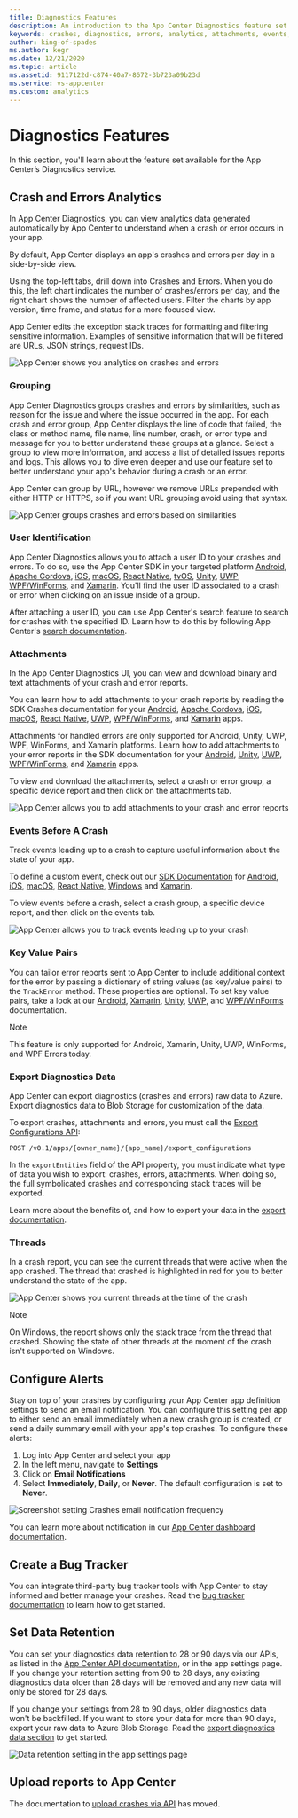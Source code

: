 ```yaml
---
title: Diagnostics Features
description: An introduction to the App Center Diagnostics feature set
keywords: crashes, diagnostics, errors, analytics, attachments, events, key value pairs, export data, threads, bug tracker
author: king-of-spades
ms.author: kegr
ms.date: 12/21/2020
ms.topic: article
ms.assetid: 9117122d-c874-40a7-8672-3b723a09b23d
ms.service: vs-appcenter
ms.custom: analytics
---
```


# Diagnostics Features

In this section, you'll learn about the feature set available for the App Center’s Diagnostics service.

## Crash and Errors Analytics

In App Center Diagnostics, you can view analytics data generated automatically by App Center to understand when a crash or error occurs in your app.

By default, App Center displays an app's crashes and errors per day in a side-by-side view.

Using the top-left tabs, drill down into Crashes and Errors. When you do this, the left chart indicates the number of crashes/errors per day, and the right chart shows the number of affected users. Filter the charts by app version, time frame, and status for a more focused view.

App Center edits the exception stack traces for formatting and filtering sensitive information. Examples of sensitive information that will be filtered are URLs, JSON strings, request IDs.

![App Center shows you analytics on crashes and errors](~/diagnostics/images/new-crash-analytics.png)

### Grouping

App Center Diagnostics groups crashes and errors by similarities, such as reason for the issue and where the issue occurred in the app. For each crash and error group, App Center displays the line of code that failed, the class or method name, file name, line number, crash, or error type and message for you to better understand these groups at a glance. Select a group to view more information, and access a list of detailed issues reports and logs. This allows you to dive even deeper and use our feature set to better understand your app's behavior during a crash or an error.

App Center can group by URL, however we remove URLs prepended with either HTTP or HTTPS, so if you want URL grouping avoid using that syntax.

![App Center groups crashes and errors based on similarities](~/diagnostics/images/crash-groups.png)

### User Identification

App Center Diagnostics allows you to attach a user ID to your crashes and errors. To do so, use the App Center SDK in your targeted platform [Android](~/sdk/other-apis/android.md#identify-users), [Apache Cordova](~/sdk/other-apis/cordova.md#identify-users), [iOS](~/sdk/other-apis/ios.md#identify-users), [macOS](~/sdk/other-apis/macos.md#identify-users), [React Native](~/sdk/other-apis/react-native.md#identify-users), [tvOS](~/sdk/other-apis/tvos.md#identify-users), [Unity](~/sdk/other-apis/unity.md#identify-users), [UWP](~/sdk/other-apis/uwp.md#identify-users), [WPF/WinForms](~/sdk/other-apis/wpf-winforms.md#identify-users), and [Xamarin](~/sdk/other-apis/xamarin.md#identify-users). You'll find the user ID associated to a crash or error when clicking on an issue inside of a group.

After attaching a user ID, you can use App Center's search feature to search for crashes with the specified ID. Learn how to do this by following App Center's [search documentation](~/diagnostics/search.md).


### Attachments

In the App Center Diagnostics UI, you can view and download binary and text attachments of your crash and error reports.

You can learn how to add attachments to your crash reports by reading the SDK Crashes documentation for your [Android](~/sdk/crashes/android.md#add-attachments-to-a-crash-report), [Apache Cordova](~/sdk/crashes/cordova.md#add-attachments-to-a-crash-report), [iOS](~/sdk/crashes/ios.md#add-attachments-to-a-crash-report), [macOS](~/sdk/crashes/macos.md#add-attachments-to-a-crash-report), [React Native](~/sdk/crashes/react-native.md#add-attachments-to-a-crash-report), [UWP](~/sdk/crashes/uwp.md#add-attachments-to-a-crash-report), [WPF/WinForms](~/sdk/crashes/wpf-winforms.md#add-attachments-to-a-crash-report), and [Xamarin](~/sdk/crashes/xamarin.md#add-attachments-to-a-crash-report) apps.

Attachments for handled errors are only supported for Android, Unity, UWP, WPF, WinForms, and Xamarin platforms. Learn how to add attachments to your error reports in the SDK documentation for your [Android](~/sdk/crashes/android.md#handled-errors), [Unity](~/sdk/crashes/unity.md#add-attachments-to-a-crash-or-an-unhandled-exception-report), [UWP](~/sdk/crashes/uwp.md#handled-errors), [WPF/WinForms](~/sdk/crashes/wpf-winforms.md#handled-errors), and [Xamarin](~/sdk/crashes/xamarin.md#handled-errors) apps.

To view and download the attachments, select a crash or error group, a specific device report and then click on the attachments tab.

![App Center allows you to add attachments to your crash and error reports](~/diagnostics/images/new-attachments.png)


### Events Before A Crash

Track events leading up to a crash to capture useful information about the state of your app.

To define a custom event, check out our [SDK Documentation](~/sdk/index.md) for [Android](~/sdk/analytics/android.md), [iOS](~/sdk/analytics/ios.md), [macOS](~/sdk/analytics/macos.md), [React Native](~/sdk/analytics/react-native.md), [Windows](~/sdk/analytics/windows.md) and [Xamarin](~/sdk/analytics/xamarin.md).

To view events before a crash, select a crash group, a specific device report, and then click on the events tab.

![App Center allows you to track events leading up to your crash](~/diagnostics/images/events.png)


### Key Value Pairs

You can tailor error reports sent to App Center to include additional context for the error by passing a dictionary of string values (as key/value pairs) to the `TrackError` method. These properties are optional. To set key value pairs, take a look at our [Android](~/sdk/crashes/android.md#handled-errors), [Xamarin](~/sdk/crashes/xamarin.md#handled-errors), [Unity](~/sdk/crashes/unity.md#handled-exceptions-in-unity), [UWP](~/sdk/crashes/uwp.md#handled-errors), and [WPF/WinForms](~/sdk/crashes/wpf-winforms.md#handled-errors) documentation.

> [!NOTE]
> This feature is only supported for Android, Xamarin, Unity, UWP, WinForms, and WPF Errors today.

### Export Diagnostics Data

App Center can export diagnostics (crashes and errors) raw data to Azure. Export diagnostics data to Blob Storage for customization of the data.

To export crashes, attachments and errors, you must call the [Export Configurations API](https://openapi.appcenter.ms/#/export/ExportConfigurations_Create):

```HTTP
POST /v0.1/apps/{owner_name}/{app_name}/export_configurations
```

In the `exportEntities` field of the API property, you must indicate what type of data you wish to export: crashes, errors, attachments. When doing so, the full symbolicated crashes and corresponding stack traces will be exported.

Learn more about the benefits of, and how to export your data in the [export documentation](~/analytics/export.md).

### Threads

In a crash report, you can see the current threads that were active when the app crashed. The thread that crashed is highlighted in red for you to better understand the state of the app.

![App Center shows you current threads at the time of the crash](~/diagnostics/images/new-threads.png)

> [!NOTE]
> On Windows, the report shows only the stack trace from the thread that crashed. Showing the state of other threads at the moment of the crash isn't supported on Windows.

## Configure Alerts

Stay on top of your crashes by configuring your App Center app definition settings to send an email notification. You can configure this setting per app to either send an email immediately when a new crash group is created, or send a daily summary email with your app's top crashes. To configure these alerts:

1. Log into App Center and select your app
2. In the left menu, navigate to **Settings**
3. Click on **Email Notifications**
4. Select **Immediately**, **Daily**, or **Never**. The default configuration is set to **Never**.

![Screenshot setting Crashes email notification frequency](~/diagnostics/images/email-notifications.png)

You can learn more about notification in our [App Center dashboard documentation](~/dashboard/email-notifications/index.md).

## Create a Bug Tracker

You can integrate third-party bug tracker tools with App Center to stay informed and better manage your crashes. Read the [bug tracker documentation](~/dashboard/bugtracker/index.md) to learn how to get started.

## Set Data Retention

You can set your diagnostics data retention to 28 or 90 days via our APIs, as listed in the [App Center API documentation](https://openapi.appcenter.ms/#/errors/errors_putRetentionSettings), or in the app settings page. If you change your retention setting from 90 to 28 days, any existing diagnostics data older than 28 days will be removed and any new data will only be stored for 28 days.

If you change your settings from 28 to 90 days, older diagnostics data won't be backfilled. If you want to store your data for more than 90 days, export your raw data to Azure Blob Storage. Read the [export diagnostics data section](~/diagnostics/features.md#export-diagnostics-data) to get started.

![Data retention setting in the app settings page](~/diagnostics/images/app-settings-retention.png)

## Upload reports to App Center

The documentation to [upload crashes via API](~/diagnostics/upload-crashes.md) has moved.
